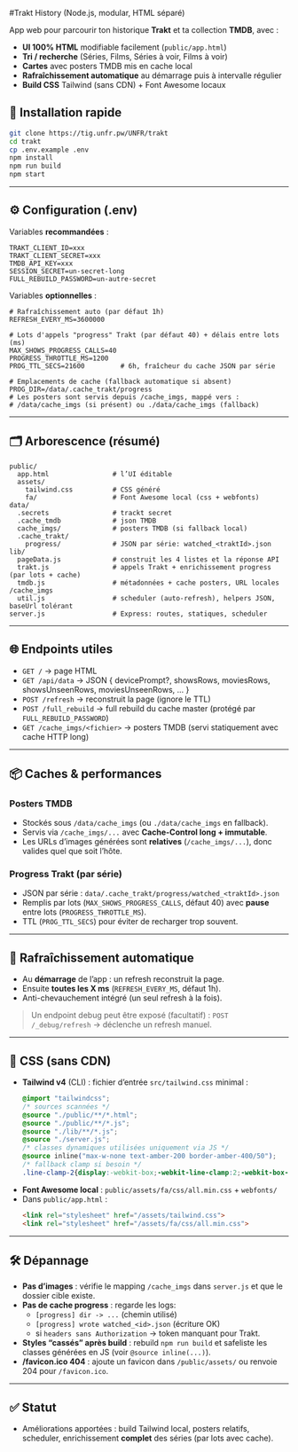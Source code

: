 
#Trakt History (Node.js, modular, HTML séparé)

App web pour parcourir ton historique **Trakt** et ta collection **TMDB**, avec :
- **UI 100% HTML** modifiable facilement (`public/app.html`)
- **Tri / recherche** (Séries, Films, Séries à voir, Films à voir)
- **Cartes** avec posters TMDB mis en cache local
- **Rafraîchissement automatique** au démarrage puis à intervalle régulier
- **Build CSS** Tailwind (sans CDN) + Font Awesome locaux


## 🚀 Installation rapide

```bash
git clone https://tig.unfr.pw/UNFR/trakt
cd trakt
cp .env.example .env
npm install
npm run build
npm start
```

---

## ⚙️ Configuration (.env)

Variables **recommandées** :
```env
TRAKT_CLIENT_ID=xxx
TRAKT_CLIENT_SECRET=xxx
TMDB_API_KEY=xxx
SESSION_SECRET=un-secret-long
FULL_REBUILD_PASSWORD=un-autre-secret
```

Variables **optionnelles** :
```env
# Rafraîchissement auto (par défaut 1h)
REFRESH_EVERY_MS=3600000

# Lots d'appels "progress" Trakt (par défaut 40) + délais entre lots (ms)
MAX_SHOWS_PROGRESS_CALLS=40
PROGRESS_THROTTLE_MS=1200
PROG_TTL_SECS=21600         # 6h, fraîcheur du cache JSON par série

# Emplacements de cache (fallback automatique si absent)
PROG_DIR=/data/.cache_trakt/progress
# Les posters sont servis depuis /cache_imgs, mappé vers :
# /data/cache_imgs (si présent) ou ./data/cache_imgs (fallback)
```

---

## 🗂️ Arborescence (résumé)

```
public/
  app.html                # l’UI éditable
  assets/
    tailwind.css          # CSS généré
    fa/                   # Font Awesome local (css + webfonts)
data/
  .secrets                # trackt secret
  .cache_tmdb             # json TMDB 
  cache_imgs/             # posters TMDB (si fallback local)
  .cache_trakt/
    progress/             # JSON par série: watched_<traktId>.json
lib/
  pageData.js             # construit les 4 listes et la réponse API
  trakt.js                # appels Trakt + enrichissement progress (par lots + cache)
  tmdb.js                 # métadonnées + cache posters, URL locales /cache_imgs
  util.js                 # scheduler (auto-refresh), helpers JSON, baseUrl tolérant
server.js                 # Express: routes, statiques, scheduler
```

---

## 🌐 Endpoints utiles

- `GET /` → page HTML
- `GET /api/data` → JSON { devicePrompt?, showsRows, moviesRows, showsUnseenRows, moviesUnseenRows, ... }
- `POST /refresh` → reconstruit la page (ignore le TTL)
- `POST /full_rebuild` → full rebuild du cache master (protégé par `FULL_REBUILD_PASSWORD`)
- `GET /cache_imgs/<fichier>` → posters TMDB (servi statiquement avec cache HTTP long)

---

## 📦 Caches & performances

### Posters TMDB
- Stockés sous `/data/cache_imgs` (ou `./data/cache_imgs` en fallback).
- Servis via `/cache_imgs/...` avec **Cache-Control long + immutable**.
- Les URLs d’images générées sont **relatives** (`/cache_imgs/...`), donc valides quel que soit l’hôte.

### Progress Trakt (par série)
- JSON par série : `data/.cache_trakt/progress/watched_<traktId>.json`
- Remplis par lots (`MAX_SHOWS_PROGRESS_CALLS`, défaut 40) avec **pause** entre lots (`PROGRESS_THROTTLE_MS`).
- TTL (`PROG_TTL_SECS`) pour éviter de recharger trop souvent.

---

## 🔁 Rafraîchissement automatique

- Au **démarrage** de l’app : un refresh reconstruit la page.
- Ensuite **toutes les X ms** (`REFRESH_EVERY_MS`, défaut 1h).
- Anti-chevauchement intégré (un seul refresh à la fois).

> Un endpoint debug peut être exposé (facultatif) :
> `POST /_debug/refresh` → déclenche un refresh manuel.

---

## 🎨 CSS (sans CDN)

- **Tailwind v4** (CLI) : fichier d’entrée `src/tailwind.css` minimal :
  ```css
  @import "tailwindcss";
  /* sources scannées */
  @source "./public/**/*.html";
  @source "./public/**/*.js";
  @source "./lib/**/*.js";
  @source "./server.js";
  /* classes dynamiques utilisées uniquement via JS */
  @source inline("max-w-none text-amber-200 border-amber-400/50");
  /* fallback clamp si besoin */
  .line-clamp-2{display:-webkit-box;-webkit-line-clamp:2;-webkit-box-orient:vertical;overflow:hidden;}
  ```
- **Font Awesome local** : `public/assets/fa/css/all.min.css` + `webfonts/`
- Dans `public/app.html` :
  ```html
  <link rel="stylesheet" href="/assets/tailwind.css">
  <link rel="stylesheet" href="/assets/fa/css/all.min.css">
  ```

---

## 🛠️ Dépannage

- **Pas d’images** : vérifie le mapping `/cache_imgs` dans `server.js` et que le dossier cible existe.
- **Pas de cache progress** : regarde les logs:
  - `[progress] dir -> ...` (chemin utilisé)
  - `[progress] wrote watched_<id>.json` (écriture OK)
  - si `headers sans Authorization` → token manquant pour Trakt.
- **Styles “cassés” après build** : rebuild `npm run build` et safeliste les classes générées en JS (voir `@source inline(...)`).
- **/favicon.ico 404** : ajoute un favicon dans `/public/assets/` ou renvoie 204 pour `/favicon.ico`.

---

## ✅ Statut

- Améliorations apportées : build Tailwind local, posters relatifs, scheduler, enrichissement **complet** des séries (par lots avec cache).



